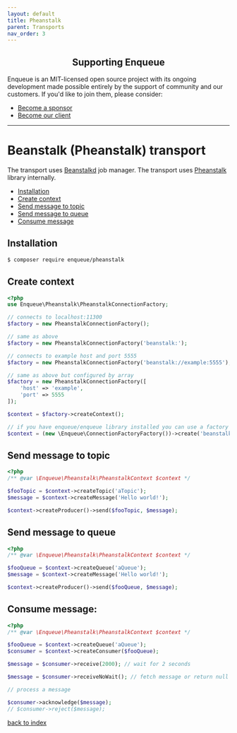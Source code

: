 ```yaml
---
layout: default
title: Pheanstalk
parent: Transports
nav_order: 3
---
```

<h2 align="center">Supporting Enqueue</h2>

Enqueue is an MIT-licensed open source project with its ongoing development made possible entirely by the support of community and our customers. If you'd like to join them, please consider:

- [Become a sponsor](https://www.patreon.com/makasim)
- [Become our client](http://forma-pro.com/)

---

# Beanstalk (Pheanstalk) transport

The transport uses [Beanstalkd](http://kr.github.io/beanstalkd/) job manager.
The transport uses [Pheanstalk](https://github.com/pda/pheanstalk) library internally.

* [Installation](#installation)
* [Create context](#create-context)
* [Send message to topic](#send-message-to-topic)
* [Send message to queue](#send-message-to-queue)
* [Consume message](#consume-message)

## Installation

```bash
$ composer require enqueue/pheanstalk
```


## Create context

```php
<?php
use Enqueue\Pheanstalk\PheanstalkConnectionFactory;

// connects to localhost:11300
$factory = new PheanstalkConnectionFactory();

// same as above
$factory = new PheanstalkConnectionFactory('beanstalk:');

// connects to example host and port 5555
$factory = new PheanstalkConnectionFactory('beanstalk://example:5555');

// same as above but configured by array
$factory = new PheanstalkConnectionFactory([
    'host' => 'example',
    'port' => 5555
]);

$context = $factory->createContext();

// if you have enqueue/enqueue library installed you can use a factory to build context from DSN
$context = (new \Enqueue\ConnectionFactoryFactory())->create('beanstalk:')->createContext();
```

## Send message to topic

```php
<?php
/** @var \Enqueue\Pheanstalk\PheanstalkContext $context */

$fooTopic = $context->createTopic('aTopic');
$message = $context->createMessage('Hello world!');

$context->createProducer()->send($fooTopic, $message);
```

## Send message to queue

```php
<?php
/** @var \Enqueue\Pheanstalk\PheanstalkContext $context */

$fooQueue = $context->createQueue('aQueue');
$message = $context->createMessage('Hello world!');

$context->createProducer()->send($fooQueue, $message);
```

## Consume message:

```php
<?php
/** @var \Enqueue\Pheanstalk\PheanstalkContext $context */

$fooQueue = $context->createQueue('aQueue');
$consumer = $context->createConsumer($fooQueue);

$message = $consumer->receive(2000); // wait for 2 seconds

$message = $consumer->receiveNoWait(); // fetch message or return null immediately

// process a message

$consumer->acknowledge($message);
// $consumer->reject($message);
```

[back to index](../index.md)
